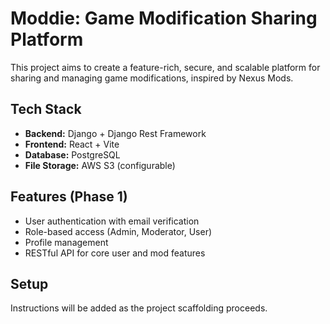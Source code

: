 # Moddie: Game Modification Sharing Platform

This project aims to create a feature-rich, secure, and scalable platform for sharing and managing game modifications, inspired by Nexus Mods.

## Tech Stack
- **Backend:** Django + Django Rest Framework
- **Frontend:** React + Vite
- **Database:** PostgreSQL
- **File Storage:** AWS S3 (configurable)

## Features (Phase 1)
- User authentication with email verification
- Role-based access (Admin, Moderator, User)
- Profile management
- RESTful API for core user and mod features

## Setup
Instructions will be added as the project scaffolding proceeds.
